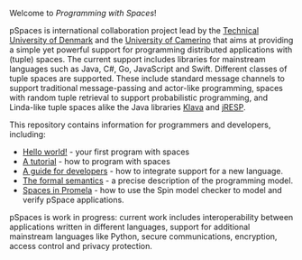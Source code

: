 Welcome to *Programming with Spaces*!

pSpaces is international collaboration project lead by the [Technical University of Denmark](http://www.dtu.dk/) and the [University of Camerino](http://international.unicam.it/) that aims at providing a simple yet powerful support for programming distributed applications with (tuple) spaces. The current support includes libraries for mainstream languages such as Java, C#, Go, JavaScript and Swift. Different classes of tuple spaces are supported. These include standard message channels to support traditional message-passing and actor-like programming, spaces with random tuple retrieval to support probabilistic programming, and Linda-like tuple spaces alike the Java libraries [Klava](http://klava.sourceforge.net/) and [jRESP](https://michele-loreti.github.io/jResp/). 

This repository contains information for programmers and developers, including:
- [Hello world!](hello.md) - your first program with spaces
- [A tutorial](tutorial.md) - how to program with spaces 
- [A guide for developers](guide.md) - how to integrate support for a new language.
- [The formal semantics](semantics.md) - a precise description of the programming model. 
- [Spaces in Promela](Promela/promela.md) - how to use the Spin model checker to model and verify pSpace applications.

pSpaces is work in progress: current work includes interoperability between applications written in different languages, support for additional mainstream languages like Python, secure communications, encryption, access control and privacy protection.
